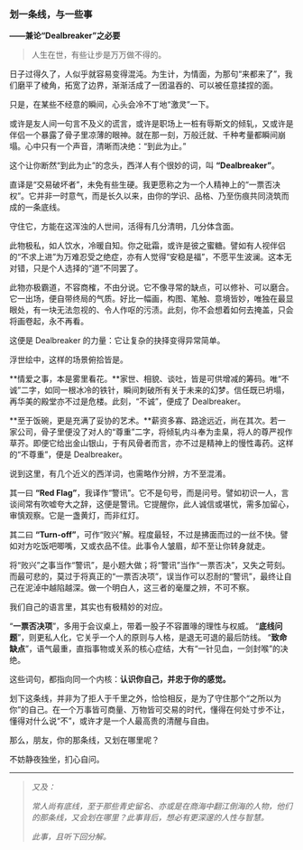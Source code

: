 
### **划一条线，与一些事**
**——兼论“Dealbreaker”之必要**

> 人生在世，有些让步是万万做不得的。

日子过得久了，人似乎就容易变得混沌。为生计，为情面，为那句“来都来了”，我们磨平了棱角，拓宽了边界，渐渐活成了一团温吞的、可以被任意揉捏的面。

只是，在某些不经意的瞬间，心头会冷不丁地“激灵”一下。

或许是友人间一句言不及义的谎言，或许是职场上一桩有辱斯文的倾轧，又或许是伴侣一个暴露了骨子里凉薄的眼神。就在那一刻，万般迁就、千种考量都瞬间崩塌。心中只有一个声音，清晰而决绝：“到此为止。”

这个让你断然“到此为止”的念头，西洋人有个很妙的词，叫 **“Dealbreaker”**。

直译是“交易破坏者”，未免有些生硬。我更愿称之为一个人精神上的“一票否决权”。它并非一时意气，而是长久以来，由你的学识、品格、乃至伤痕共同浇筑而成的一条底线。

守住它，方能在这浑浊的人世间，活得有几分清明，几分体含面。

此物极私，如人饮水，冷暖自知。你之砒霜，或许是彼之蜜糖。譬如有人视伴侣的“不求上进”为万难忍受之绝症，亦有人觉得“安稳是福”，不愿平生波澜。这本无对错，只是个人选择的“道”不同罢了。

此物亦极霸道，不容商榷，不由分说。它不像寻常的缺点，可以修补、可以磨合。它一出场，便自带终局的气质。好比一幅画，构图、笔触、意境皆妙，唯独在最显眼处，有一块无法忽视的、令人作呕的污渍。此刻，你不会想着如何去掩盖，只会将画卷起，永不再看。

这便是 Dealbreaker 的力量：它让复杂的抉择变得异常简单。

浮世绘中，这样的场景俯拾皆是。

**情爱之事，本是雾里看花。**家世、相貌、谈吐，皆是可供增减的筹码。唯“不诚”二字，如同一根冰冷的铁针，瞬间刺破所有关于未来的幻梦。信任既已坍塌，再华美的殿堂亦不过是危楼。此刻，“不诚”，便成了 Dealbreaker。

**至于饭碗，更是充满了妥协的艺术。**薪资多寡、路途远近，尚在其次。若一家公司，骨子里便没了对人的“尊重”二字，将倾轧内斗奉为圭臬，将人的尊严视作草芥。即便它给出金山银山，于有风骨者而言，亦不过是精神上的慢性毒药。这样的“不尊重”，便是 Dealbreaker。

说到这里，有几个近义的西洋词，也需略作分辨，方不至混淆。

其一曰 **“Red Flag”**，我译作“警讯”。它不是句号，而是问号。譬如初识一人，言谈间常有吹嘘夸大之辞，这便是警讯。它提醒你，此人诚信或堪忧，需多加留心，审慎观察。它是一盏黄灯，而非红灯。

其二曰 **“Turn-off”**，可作“败兴”解。程度最轻，不过是拂面而过的一丝不快。譬如对方吃饭吧唧嘴，又或衣品不佳。此事令人皱眉，却不至让你转身就走。

将“败兴”之事当作“警讯”，是小题大做；将“警讯”当作“一票否决”，又失之苛刻。而最可悲的，莫过于将真正的“一票否决项”，误当作可以忍耐的“警讯”，最终让自己在泥淖中越陷越深。做一个明白人，这三者的毫厘之辨，不可不察。

我们自己的语言里，其实也有极精妙的对应。

“**一票否决项**”，多用于会议桌上，带着一股子不容置喙的理性与权威。
“**底线问题**”，则更私人化，它关乎一个人的原则与人格，是退无可退的最后防线。
“**致命缺点**”，语气最重，直指事物或关系的核心症结，大有“一针见血，一剑封喉”的决绝。

这些词句，都指向同一个内核：**认识你自己，并忠于你的感觉。**

划下这条线，并非为了拒人于千里之外，恰恰相反，是为了守住那个“之所以为你”的自己。在一个万事皆可商量、万物皆可交易的时代，懂得在何处寸步不让，懂得对什么说“不”，或许才是一个人最高贵的清醒与自由。

那么，朋友，你的那条线，又划在哪里呢？

不妨静夜独坐，扪心自问。

---
> *又及：*
>
> *常人尚有底线，至于那些青史留名、亦或是在商海中翻江倒海的人物，他们的那条线，又会划在哪里？此事背后，想必有更深邃的人性与智慧。*
>
> *此事，且听下回分解。*